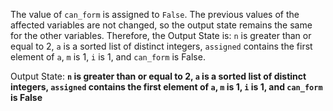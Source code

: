 The value of `can_form` is assigned to `False`. The previous values of the affected variables are not changed, so the output state remains the same for the other variables. Therefore, the Output State is: `n` is greater than or equal to 2, `a` is a sorted list of distinct integers, `assigned` contains the first element of `a`, `m` is 1, `i` is 1, and `can_form` is False.

Output State: **`n` is greater than or equal to 2, `a` is a sorted list of distinct integers, `assigned` contains the first element of `a`, `m` is 1, `i` is 1, and `can_form` is False**